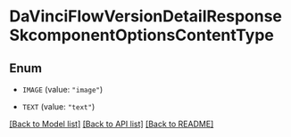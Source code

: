 # DaVinciFlowVersionDetailResponseSkcomponentOptionsContentType

## Enum


* `IMAGE` (value: `"image"`)

* `TEXT` (value: `"text"`)


[[Back to Model list]](../README.md#documentation-for-models) [[Back to API list]](../README.md#documentation-for-api-endpoints) [[Back to README]](../README.md)


